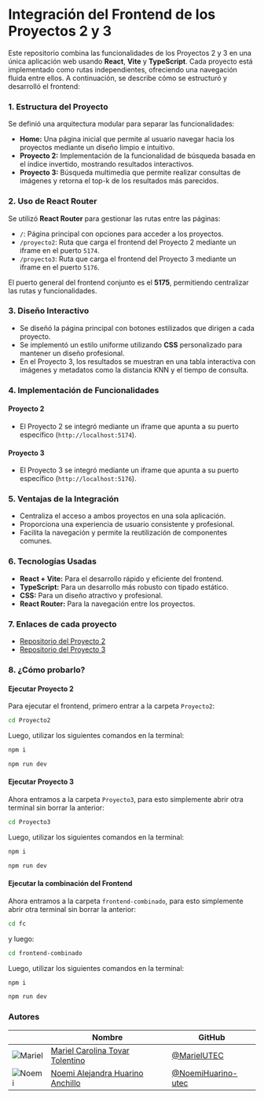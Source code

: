 # Integración del Frontend de los Proyectos 2 y 3


Este repositorio combina las funcionalidades de los Proyectos 2 y 3 en una única aplicación web usando **React**, **Vite** y **TypeScript**. Cada proyecto está implementado como rutas independientes, ofreciendo una navegación fluida entre ellos. A continuación, se describe cómo se estructuró y desarrolló el frontend:

### 1. **Estructura del Proyecto**
Se definió una arquitectura modular para separar las funcionalidades:
- **Home:** Una página inicial que permite al usuario navegar hacia los proyectos mediante un diseño limpio e intuitivo.
- **Proyecto 2:** Implementación de la funcionalidad de búsqueda basada en el índice invertido, mostrando resultados interactivos.
- **Proyecto 3:** Búsqueda multimedia que permite realizar consultas de imágenes y retorna el top-k de los resultados más parecidos.

### 2. **Uso de React Router**
Se utilizó **React Router** para gestionar las rutas entre las páginas:
- `/`: Página principal con opciones para acceder a los proyectos.
- `/proyecto2`: Ruta que carga el frontend del Proyecto 2 mediante un iframe en el puerto `5174`.
- `/proyecto3`: Ruta que carga el frontend del Proyecto 3 mediante un iframe en el puerto `5176`.

El puerto general del frontend conjunto es el **5175**, permitiendo centralizar las rutas y funcionalidades.

### 3. **Diseño Interactivo**
- Se diseñó la página principal con botones estilizados que dirigen a cada proyecto.
- Se implementó un estilo uniforme utilizando **CSS** personalizado para mantener un diseño profesional.
- En el Proyecto 3, los resultados se muestran en una tabla interactiva con imágenes y metadatos como la distancia KNN y el tiempo de consulta.

### 4. **Implementación de Funcionalidades**
#### Proyecto 2
- El Proyecto 2 se integró mediante un iframe que apunta a su puerto específico (`http://localhost:5174`).
#### Proyecto 3
- El Proyecto 3 se integró mediante un iframe que apunta a su puerto específico (`http://localhost:5176`).

### 5. **Ventajas de la Integración**
- Centraliza el acceso a ambos proyectos en una sola aplicación.
- Proporciona una experiencia de usuario consistente y profesional.
- Facilita la navegación y permite la reutilización de componentes comunes.

### 6. **Tecnologías Usadas**
- **React + Vite:** Para el desarrollo rápido y eficiente del frontend.
- **TypeScript:** Para un desarrollo más robusto con tipado estático.
- **CSS:** Para un diseño atractivo y profesional.
- **React Router:** Para la navegación entre los proyectos.


### 7. **Enlaces de cada proyecto**
- [Repositorio del Proyecto 2](https://github.com/Computercitas/Proyecto2)
- [Repositorio del Proyecto 3](https://github.com/Computercitas/Proyecto3)

### 8. **¿Cómo probarlo?**

#### Ejecutar Proyecto 2

Para ejecutar el frontend, primero entrar a la carpeta `Proyecto2`:

```bash
cd Proyecto2
```

Luego, utilizar los siguientes comandos en la terminal:

```bash
npm i
```

```bash
npm run dev
```

#### Ejecutar Proyecto 3

Ahora entramos a la carpeta `Proyecto3`, para esto simplemente abrir otra terminal sin borrar la anterior:

```bash
cd Proyecto3
```

Luego, utilizar los siguientes comandos en la terminal:

```bash
npm i
```

```bash
npm run dev
```

#### Ejecutar la combinación del Frontend

Ahora entramos a la carpeta `frontend-combinado`, para esto simplemente abrir otra terminal sin borrar la anterior:

```bash
cd fc
```

y luego:

```bash
cd frontend-combinado
```

Luego, utilizar los siguientes comandos en la terminal:

```bash
npm i
```

```bash
npm run dev
```

### Autores

|                                                                             | Nombre                                                                   | GitHub                                                     |
| --------------------------------------------------------------------------- | ------------------------------------------------------------------------ | ---------------------------------------------------------- |
| ![Mariel](https://github.com/MarielUTEC.png?size=50)                        | [Mariel Carolina Tovar Tolentino](https://github.com/MarielUTEC)         | [@MarielUTEC](https://github.com/MarielUTEC)               |
| ![Noemi](https://github.com/NoemiHuarino-utec.png?size=50)                  | [Noemi Alejandra Huarino Anchillo](https://github.com/NoemiHuarino-utec) | [@NoemiHuarino-utec](https://github.com/NoemiHuarino-utec) |
